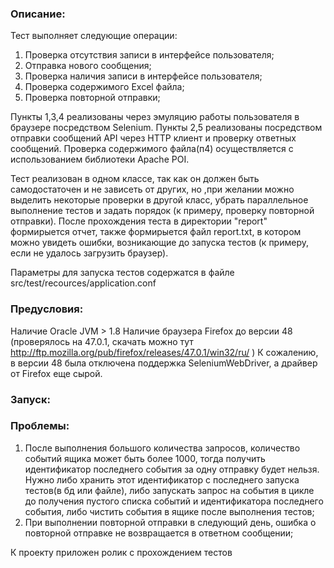 ### Описание: ###
Тест выполняет следующие операции:

1. Проверка отсутствия записи в интерфейсе пользователя;
2. Отправка нового сообщения;
3. Проверка наличия записи в интерфейсе пользователя;
4. Проверка содержимого Excel файла;
5. Проверка повторной отправки;


Пункты 1,3,4 реализованы через эмуляцию работы пользователя в браузере посредством Selenium.
Пункты 2,5 реализованы посредством отправки сообщений API через HTTP клиент и проверку ответных сообщений.
Проверка содержимого файла(п4) осуществляется с использованием библиотеки Apache POI.

Тест реализован в одном классе, так как он должен быть самодостаточен и не зависеть от других, но ,при желании можно выделить некоторые проверки в другой класс, убрать параллельное выполнение тестов и задать порядок (к примеру, проверку повторной отправки).
После прохождения теста в директории "report" формирыется отчет, также формирыется файл report.txt, в котором можно увидеть ошибки, возникающие до запуска тестов (к примеру, если не удалось загрузить браузер).

Параметры для запуска тестов содержатся в файле src/test/recources/application.conf

### Предусловия: ###
Наличие Oracle JVM > 1.8
Наличие браузера Firefox до версии 48 (проверялось на 47.0.1, скачать можно тут http://ftp.mozilla.org/pub/firefox/releases/47.0.1/win32/ru/ )
К сожалению, в  версии 48 была отключена поддержка SeleniumWebDriver, а драйвер от Firefox еще сырой.

### Запуск: ###

### Проблемы: ###

1. После выполнения большого количества запросов, количество событий ящика может быть более 1000, тогда получить идентификатор последнего события за одну отправку будет нельзя. Нужно либо хранить этот идентификатор с последнего запуска тестов(в бд или файле), либо запускать запрос на события в цикле до получения пустого списка событий и идентификатора последнего события, либо чистить события в ящике после выполнения тестов;
2. При выполнении повторной отправки в следующий день, ошибка о повторной отправке не возвращается в ответном сообщении;

К проекту приложен ролик с прохождением тестов
